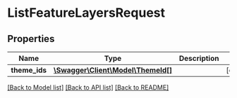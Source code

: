 # ListFeatureLayersRequest

## Properties
Name | Type | Description | Notes
------------ | ------------- | ------------- | -------------
**theme_ids** | [**\Swagger\Client\Model\ThemeId[]**](ThemeId.md) |  | [optional] 

[[Back to Model list]](../../README.md#documentation-for-models) [[Back to API list]](../../README.md#documentation-for-api-endpoints) [[Back to README]](../../README.md)

